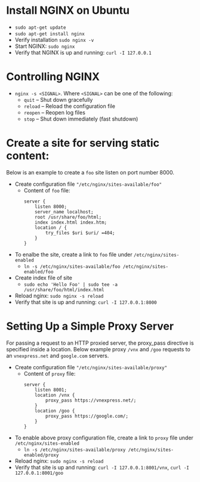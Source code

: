 # Install NGINX on Ubuntu
- `sudo apt-get update`
- `sudo apt-get install nginx`
- Verify installation `sudo nginx -v`
- Start NGINX: `sudo nginx`
- Verify that NGINX is up and running: `curl -I 127.0.0.1`
# Controlling NGINX
- `nginx -s <SIGNAL>`. Where `<SIGNAL>` can be one of the following:
    - `quit` – Shut down gracefully
    - `reload` – Reload the configuration file
    - `reopen` – Reopen log files
    - `stop` – Shut down immediately (fast shutdown)
# Create a site for serving static content:
Below is an example to create a `foo` site listen on port number 8000.
- Create configuration file `"/etc/nginx/sites-available/foo"`
    - Content of `foo` file:
        ```
        server {
            listen 8000;
            server_name localhost;
            root /usr/share/foo/html;
            index index.html index.htm;
            location / {
                try_files $uri $uri/ =404;
            }
        }
        ```
- To enalbe the site, create a link to `foo` file under `/etc/nginx/sites-enabled`
    - `ln -s /etc/nginx/sites-available/foo /etc/nginx/sites-enabled/foo`
- Create index file of site
    - `sudo echo 'Hello Foo' | sudo tee -a /usr/share/foo/html/index.html`
- Reload nginx: `sudo nginx -s reload`
- Verify that site is up and running: `curl -I 127.0.0.1:8000`
# Setting Up a Simple Proxy Server
For passing a request to an HTTP proxied server, the proxy_pass directive is specified inside a location. Below example proxy `/vnx` and `/goo` requests to an `vnexpress.net` and `google.com` servers.
- Create configuration file `"/etc/nginx/sites-available/proxy"`
    - Content of `proxy` file:
        ```
        server {
            listen 8001;
            location /vnx {
                proxy_pass https://vnexpress.net/;
            }
            location /goo {
                proxy_pass https://google.com/;
            }
        }
        ```
- To enable above proxy configuration file, create a link to `proxy` file under `/etc/nginx/sites-enabled`
    - `ln -s /etc/nginx/sites-available/proxy /etc/nginx/sites-enabled/proxy`
- Reload nginx: `sudo nginx -s reload`
- Verify that site is up and running: `curl -I 127.0.0.1:8001/vnx`, `curl -I 127.0.0.1:8001/goo`

